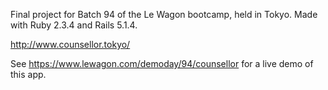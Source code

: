 Final project for Batch 94 of the Le Wagon bootcamp, held in Tokyo. Made with Ruby 2.3.4 and Rails 5.1.4.

http://www.counsellor.tokyo/

See https://www.lewagon.com/demoday/94/counsellor for a live demo of this app.
